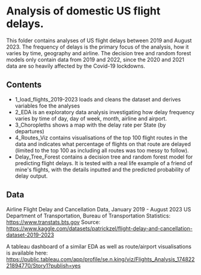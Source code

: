 # Analysis of domestic US flight delays. 

This folder contains analyses of US flight delays between 2019 and August 2023. The frequency of delays is the primary focus of the analysis, how it varies by time, geography and airline. The decision tree and random forest models only contain data from 2019 and 2022, since the 2020 and 2021 data are so heavily affected by the Covid-19 lockdowns. 

## Contents
- 1_load_flights_2019-2023 loads and cleans the dataset and derives variables foe the analyses
- 2_EDA is an exploratory data analysis investigating how delay frequency varies by time of day, day of week, month, airline and airport.
- 3_Choropleths shows a map with the delay rate per State (by departures)
- 4_Routes_Viz contains visualisations of the top 100 flight routes in the data and indicates what percentage of flights on that route are delayed (limited to the top 100 as including all routes was too messy to follow). 
- Delay_Tree_Forest contains a decision tree and random forest model for predicting flight delays. It is tested with a real life example of a friend of mine's flights, with the details inputted and the predicted probability of delay output.

## Data
Airline Flight Delay and Cancellation Data, January 2019 - August 2023
US Department of Transportation, Bureau of Transportation Statistics: https://www.transtats.bts.gov
Source: https://www.kaggle.com/datasets/patrickzel/flight-delay-and-cancellation-dataset-2019-2023 

A tableau dashboard of a similar EDA as well as route/airport visualisations is available here: https://public.tableau.com/app/profile/se.n.king/viz/Flights_Analysis_17482221894770/Story1?publish=yes 
